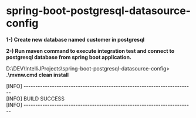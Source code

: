 # spring-boot-postgresql-datasource-config

**1-) Create new database named customer in postgresql**

**2-) Run maven command to execute integration test and connect to postgresql database from spring boot application.**

D:\DEV\IntelliJProjects\spring-boot-postgresql-datasource-config> **.\mvnw.cmd clean install**

[INFO] ------------------------------------------------------------------------<br/>
[INFO] BUILD SUCCESS<br/>
[INFO] ------------------------------------------------------------------------<br/>
